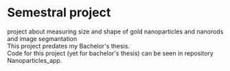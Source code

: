 # Semestral project
project about measuring size and shape of gold nanoparticles and nanorods and image segmantation <br>
This project predates my Bachelor's thesis. <br>
Code for this project (yet for bachelor's thesis) can be seen in repository Nanoparticles_app. <br>
